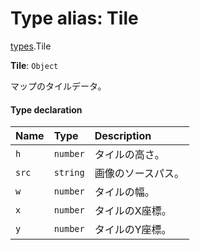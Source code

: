 # Type alias: Tile

[types](../modules/types.md).Tile

 **Tile**: `Object`

マップのタイルデータ。

#### Type declaration

| Name | Type | Description |
| :------ | :------ | :------ |
| `h` | `number` | タイルの高さ。 |
| `src` | `string` | 画像のソースパス。 |
| `w` | `number` | タイルの幅。 |
| `x` | `number` | タイルのX座標。 |
| `y` | `number` | タイルのY座標。 |
